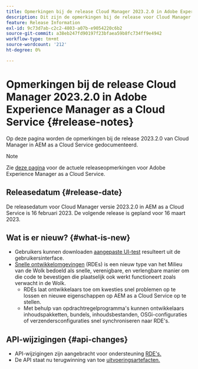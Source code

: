 ```yaml
---
title: Opmerkingen bij de release Cloud Manager 2023.2.0 in Adobe Experience Manager as a Cloud Service
description: Dit zijn de opmerkingen bij de release voor Cloud Manager 2023.2.0 in AEM as a Cloud Service.
feature: Release Information
exl-id: 9c73d7ab-c2c2-4803-a07b-e9054220c6b2
source-git-commit: a38eb247fd90197f23bfaea59b8fc734ff9e4942
workflow-type: tm+mt
source-wordcount: '212'
ht-degree: 0%

---
```



# Opmerkingen bij de release Cloud Manager 2023.2.0 in Adobe Experience Manager as a Cloud Service {#release-notes}

Op deze pagina worden de opmerkingen bij de release 2023.2.0 van Cloud Manager in AEM as a Cloud Service gedocumenteerd.

>[!NOTE]
>
>Zie [deze pagina](/help/release-notes/release-notes-cloud/release-notes-current.md) voor de actuele releaseopmerkingen voor Adobe Experience Manager as a Cloud Service.

## Releasedatum {#release-date}

De releasedatum voor Cloud Manager versie 2023.2.0 in AEM as a Cloud Service is 16 februari 2023. De volgende release is gepland voor 16 maart 2023.

## Wat is er nieuw? {#what-is-new}

* Gebruikers kunnen downloaden [aangepaste UI-test](/help/implementing/cloud-manager/ui-testing.md) resulteert uit de gebruikersinterface.
* [Snelle ontwikkelomgevingen](/help/implementing/developing/introduction/rapid-development-environments.md) (RDEs) is een nieuw type van het Milieu van de Wolk bedoeld als snelle, verenigbare, en verlengbare manier om die code te bevestigen die plaatselijk ook werkt functioneert zoals verwacht in de Wolk.
   * RDEs laat ontwikkelaars toe om kwesties snel problemen op te lossen en nieuwe eigenschappen op AEM as a Cloud Service op te stellen.
   * Met behulp van opdrachtregelprogramma&#39;s kunnen ontwikkelaars inhoudspakketten, bundels, inhoudsbestanden, OSGi-configuraties of verzendersconfiguraties snel synchroniseren naar RDE&#39;s.

## API-wijzigingen {#api-changes}

* API-wijzigingen zijn aangebracht voor ondersteuning [RDE&#39;s.](https://developer.adobe.com/experience-cloud/cloud-manager/reference/api/#tag/Rapid-Development-Environments)
* De API staat nu terugwinning van toe [uitvoeringsartefacten.](https://developer.adobe.com/experience-cloud/cloud-manager/reference/api/#tag/Execution-Artifacts)
